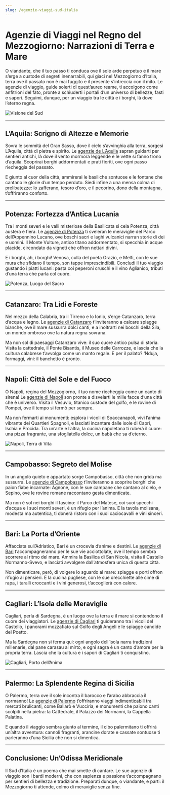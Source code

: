 ```yaml
---
slug: /agenzie-viaggi-sud-italia
---
```

# Agenzie di Viaggi nel Regno del Mezzogiorno: Narrazioni di Terra e Mare

O viandante, che il tuo passo ti conduca ove il sole arde perpetuo e il mare s’erge a custode di segreti inenarrabili, qui giaci nel Mezzogiorno d’Italia, terra ove il passato non è mai fuggito e il presente s’intreccia con il mito. Le agenzie di viaggio, guide solerti di quest’aureo reame, ti accolgono come anfitrioni del fato, pronte a schiuderti i portali d’un universo di bellezze, fasti e sapori. Seguimi, dunque, per un viaggio tra le città e i borghi, là dove l’eterno regna.

![Visione del Sud](/guide-img/output/7.jpg)

---

## L’Aquila: Scrigno di Altezze e Memorie

Sovra le sommità del Gran Sasso, dove il cielo s’avvinghia alla terra, sorgesi L’Aquila, città di pietra e spirito. Le [agenzie de L’Aquila](https://www.impresaitalia.info/633/1/agenzie-viaggi/laquila.aspx) sapran guidarti per sentieri antichi, là dove il vento mormora leggende e le vette si fanno trono d’aquila. Scoprirai borghi addormentati e prati fioriti, ove ogni passo riecheggia del passato.

E giunto al cuor della città, ammirerai le basiliche sontuose e le fontane che cantano le glorie d’un tempo perduto. Siedi infine a una mensa colma di prelibatezze: lo zafferano, tesoro d’oro, e il pecorino, dono della montagna, t’offriranno conforto.

---

## Potenza: Fortezza d’Antica Lucania

Tra i monti severi e le valli misteriose della Basilicata si cela Potenza, città austera e fiera. Le [agenzie di Potenza](https://www.impresaitalia.info/633/1/agenzie-viaggi/potenza.aspx) ti sveleran le meraviglie del Parco dell’Appennino Lucano, ove boschi sacri e laghi vulcanici narran storie di dei e uomini. Il Monte Vulture, antico titano addormentato, si specchia in acque placide, circondato da vigneti che offron nettari divini.

E i borghi, ah, i borghi! Venosa, culla del poeta Orazio, e Melfi, con le sue mura che sfidano il tempo, son tappe imprescindibili. Concludi il tuo viaggio gustando i piatti lucani: pasta coi peperoni cruschi e il vino Aglianico, tributi d’una terra che parla col cuore.

![Potenza, Luogo del Sacro](/guide-img/output/8.jpg)

---

## Catanzaro: Tra Lidi e Foreste

Nel mezzo della Calabria, tra il Tirreno e lo Ionio, s’erge Catanzaro, terra d’acqua e legno. Le [agenzie di Catanzaro](https://www.impresaitalia.info/633/1/agenzie-viaggi/catanzaro.aspx) t’inviteranno a calcare spiagge bianche, ove il mare sussurra dolci canti, e a inoltrarti nei boschi della Sila, un mondo ombroso ove la natura regna sovrana.

Ma non sol di paesaggi Catanzaro vive: il suo cuore antico pulsa di storia. Visita la cattedrale, il Ponte Bisantis, il Museo delle Carrozze, e lascia che la cultura calabrese t’avvolga come un manto regale. E per il palato? ‘Nduja, formaggi, vini: il banchetto è pronto.

---

## Napoli: Città del Sole e del Fuoco

O Napoli, regina del Mezzogiorno, il tuo nome riecheggia come un canto di sirena! Le [agenzie di Napoli](https://www.impresaitalia.info/633/1/agenzie-viaggi/napoli.aspx) son pronte a disvelarti le mille facce d’una città che è universo. Visita il Vesuvio, titanico custode del golfo, e le rovine di Pompei, ove il tempo si fermò per sempre.

Ma non fermarti ai monumenti: esplora i vicoli di Spaccanapoli, vivi l’anima vibrante dei Quartieri Spagnoli, e lasciati incantare dalle isole di Capri, Ischia e Procida. Tra un’arte e l’altra, la cucina napoletana ti ruberà il cuore: una pizza fragrante, una sfogliatella dolce, un babà che sa d’eterno.

![Napoli, Terra di Vita](/guide-img/output/9.jpg)

---

## Campobasso: Segreto del Molise

In un angolo quieto e appartato sorge Campobasso, città che non grida ma sussurra. Le [agenzie di Campobasso](https://www.impresaitalia.info/633/1/agenzie-viaggi/campobasso.aspx) t’inviteranno a scoprire borghi che paion fiabe incarnate: Agnone, con le sue campane che cantano al cielo, e Sepino, ove le rovine romane raccontano gesta dimenticate.

Ma non è sol nei borghi il fascino: il Parco del Matese, coi suoi specchi d’acqua e i suoi monti severi, è un rifugio per l’anima. E la tavola molisana, modesta ma autentica, ti donerà ristoro con i suoi caciocavalli e vini sinceri.

---

## Bari: La Porta d’Oriente

Affacciata sull’Adriatico, Bari è un crocevia d’anime e destini. Le [agenzie di Bari](https://www.impresaitalia.info/633/1/agenzie-viaggi/bari.aspx) t’accompagneranno per le sue vie acciottolate, ove il tempo sembra scorrere al ritmo del mare. Ammira la Basilica di San Nicola, visita il Castello Normanno-Svevo, e lasciati avvolgere dall’atmosfera unica di questa città.

Non dimenticare, però, di volgere lo sguardo al mare: spiagge e porti offron rifugio ai pensieri. E la cucina pugliese, con le sue orecchiette alle cime di rapa, i taralli croccanti e i vini generosi, t’accoglierà con calore.

---

## Cagliari: L’Isola delle Meraviglie

Cagliari, perla di Sardegna, è un luogo ove la terra e il mare si contendono il cuore dei viaggiatori. Le [agenzie di Cagliari](https://www.impresaitalia.info/633/1/agenzie-viaggi/cagliari.aspx) ti guideranno tra i vicoli del Castello, i panorami mozzafiato sul Golfo degli Angeli e le spiagge candide del Poetto.

Ma la Sardegna non si ferma qui: ogni angolo dell’isola narra tradizioni millenarie, dal pane carasau al mirto, e ogni sagra è un canto d’amore per la propria terra. Lascia che la cultura e i sapori di Cagliari ti conquistino.

![Cagliari, Porto dell’Anima](/guide-img/output/10.jpg)

---

## Palermo: La Splendente Regina di Sicilia

O Palermo, terra ove il sole incontra il barocco e l’arabo abbraccia il normanno! Le [agenzie di Palermo](https://www.impresaitalia.info/633/1/agenzie-viaggi/palermo.aspx) t’offriranno viaggi indimenticabili tra mercati brulicanti, come Ballarò e Vucciria, e monumenti che paiono canti scolpiti nella pietra: la Cattedrale, il Palazzo dei Normanni, la Cappella Palatina.

E quando il viaggio sembra giunto al termine, il cibo palermitano ti offrirà un’altra avventura: cannoli fragranti, arancine dorate e cassate sontuose ti parleranno d’una Sicilia che non si dimentica.

---

## Conclusione: Un’Odissa Meridionale

Il Sud d’Italia è un poema che mai smette di cantare. Le sue agenzie di viaggio son i bardi moderni, che con sapienza e passione t’accompagnano per sentieri di bellezza e tradizione. Preparati dunque, o viandante, e parti: il Mezzogiorno ti attende, colmo di meraviglie senza fine.
```